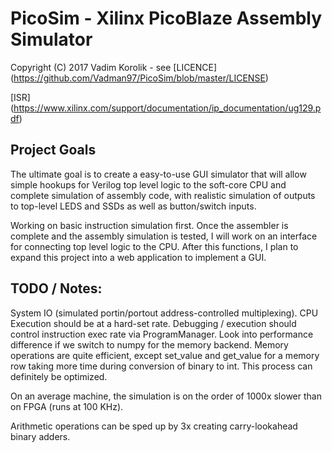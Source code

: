 # PicoSim - Xilinx PicoBlaze Assembly Simulator
Copyright (C) 2017  Vadim Korolik - see [LICENCE] (https://github.com/Vadman97/PicoSim/blob/master/LICENSE)

[ISR] (https://www.xilinx.com/support/documentation/ip_documentation/ug129.pdf)

## Project Goals
The ultimate goal is to create a easy-to-use GUI simulator that will allow simple hookups for Verilog top level logic
to the soft-core CPU and complete simulation of assembly code, with realistic simulation of outputs to top-level LEDS
and SSDs as well as button/switch inputs.

Working on basic instruction simulation first. Once the assembler is complete and the assembly simulation is tested,
I will work on an interface for connecting top level logic to the CPU. After this functions, I plan to expand
this project into a web application to implement a GUI.

## TODO / Notes:
System IO (simulated portin/portout address-controlled multiplexing).
CPU Execution should be at a hard-set rate.
Debugging / execution should control instruction exec rate via ProgramManager.
Look into performance difference if we switch to numpy for the memory backend.
Memory operations are quite efficient, except set_value and get_value for a memory row taking more time during
conversion of binary to int. This process can definitely be optimized.

On an average machine, the simulation is on the order of 1000x slower than on FPGA (runs at 100 KHz).

Arithmetic operations can be sped up by 3x creating carry-lookahead binary adders.

